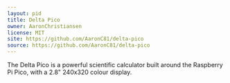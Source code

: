 ```yaml
---
layout: pid
title: Delta Pico
owner: AaronChristiansen
license: MIT
site: https://github.com/AaronC81/delta-pico
source: https://github.com/AaronC81/delta-pico
---
```

The Delta Pico is a powerful scientific calculator built around the Raspberry Pi Pico, with a 2.8" 240x320 colour display.
